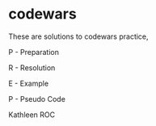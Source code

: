 # codewars

These are solutions to codewars practice, 

P - Preparation

R - Resolution

E - Example

P - Pseudo Code 

Kathleen ROC
  
